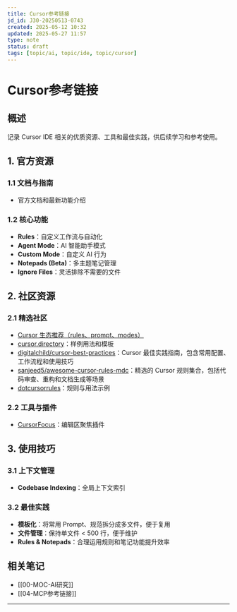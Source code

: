 ```yaml
---
title: Cursor参考链接
jd_id: J30-20250513-0743
created: 2025-05-12 10:32
updated: 2025-05-27 11:57
type: note
status: draft
tags: [topic/ai, topic/ide, topic/cursor]
---
```


# Cursor参考链接

## 概述

记录 Cursor IDE 相关的优质资源、工具和最佳实践，供后续学习和参考使用。

## 1. 官方资源

### 1.1 文档与指南
- 官方文档和最新功能介绍

### 1.2 核心功能
- **Rules**：自定义工作流与自动化
- **Agent Mode**：AI 智能助手模式  
- **Custom Mode**：自定义 AI 行为
- **Notepads (Beta)**：多主题笔记管理
- **Ignore Files**：灵活排除不需要的文件

## 2. 社区资源

### 2.1 精选社区
- [Cursor 生态推荐（rules、prompt、modes）](https://playbooks.com/rules)
- [cursor.directory](https://cursor.directory)：样例用法和模板
- [digitalchild/cursor-best-practices](https://github.com/digitalchild/cursor-best-practices)：Cursor 最佳实践指南，包含常用配置、工作流程和使用技巧
- [sanjeed5/awesome-cursor-rules-mdc](https://github.com/sanjeed5/awesome-cursor-rules-mdc)：精选的 Cursor 规则集合，包括代码审查、重构和文档生成等场景
- [dotcursorrules](https://dotcursorrules.com/)：规则与用法示例

### 2.2 工具与插件
- [CursorFocus](https://github.com/RenjiYuusei/CursorFocus)：编辑区聚焦插件

## 3. 使用技巧

### 3.1 上下文管理
- **Codebase Indexing**：全局上下文索引

### 3.2 最佳实践
- **模板化**：将常用 Prompt、规范拆分成多文件，便于复用
- **文件管理**：保持单文件 < 500 行，便于维护
- **Rules & Notepads**：合理运用规则和笔记功能提升效率

## 相关笔记

- [[00-MOC-AI研究]]
- [[04-MCP参考链接]]

---
